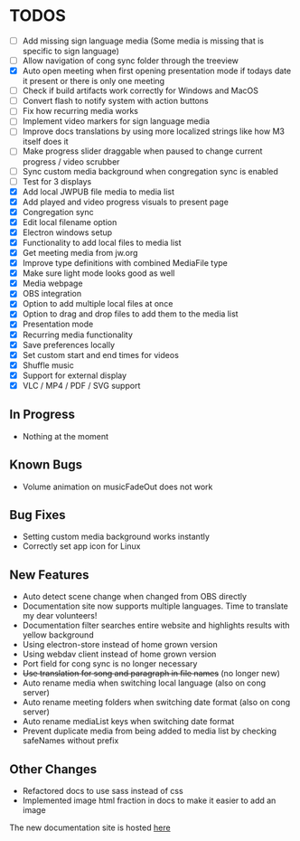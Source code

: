 # TODOS

- [ ] Add missing sign language media (Some media is missing that is specific to sign language)
- [ ] Allow navigation of cong sync folder through the treeview
- [X] Auto open meeting when first opening presentation mode if todays date it present or there is only one meeting
- [ ] Check if build artifacts work correctly for Windows and MacOS
- [ ] Convert flash to notify system with action buttons
- [ ] Fix how recurring media works
- [ ] Implement video markers for sign language media
- [ ] Improve docs translations by using more localized strings like how M3 itself does it
- [ ] Make progress slider draggable when paused to change current progress / video scrubber
- [ ] Sync custom media background when congregation sync is enabled
- [ ] Test for 3 displays
- [X] Add local JWPUB file media to media list
- [X] Add played and video progress visuals to present page
- [X] Congregation sync
- [X] Edit local filename option
- [X] Electron windows setup
- [X] Functionality to add local files to media list
- [X] Get meeting media from jw.org
- [X] Improve type definitions with combined MediaFile type
- [X] Make sure light mode looks good as well
- [X] Media webpage
- [X] OBS integration
- [X] Option to add multiple local files at once
- [X] Option to drag and drop files to add them to the media list
- [X] Presentation mode
- [X] Recurring media functionality
- [X] Save preferences locally
- [X] Set custom start and end times for videos
- [X] Shuffle music
- [X] Support for external display
- [X] VLC / MP4 / PDF / SVG support

## In Progress

- Nothing at the moment

## Known Bugs

- Volume animation on musicFadeOut does not work

## Bug Fixes

- Setting custom media background works instantly
- Correctly set app icon for Linux

## New Features

- Auto detect scene change when changed from OBS directly
- Documentation site now supports multiple languages. Time to translate my dear volunteers!
- Documentation filter searches entire website and highlights results with yellow background
- Using electron-store instead of home grown version
- Using webdav client instead of home grown version
- Port field for cong sync is no longer necessary
- ~~Use translation for song and paragraph in file names~~ (no longer new)
- Auto rename media when switching local language (also on cong server)
- Auto rename meeting folders when switching date format (also on cong server)
- Auto rename mediaList keys when switching date format
- Prevent duplicate media from being added to media list by checking safeNames without prefix

## Other Changes

- Refactored docs to use sass instead of css
- Implemented image html fraction in docs to make it easier to add an image

The new documentation site is hosted [here](https://mtdvlpr.github.io/meeting-media-manager/en/)
